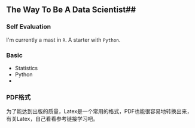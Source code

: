 ## The Way To Be A Data Scientist##
### Self Evaluation ###
I'm currently a mast in `R`. A starter with `Python`.
### Basic ###
- Statistics
- Python
- 
### PDF格式 ###
为了能达到出版的质量，Latex是一个常用的格式，PDF也能很容易地转换出来，有关Latex，自己看看参考链接学习吧。

